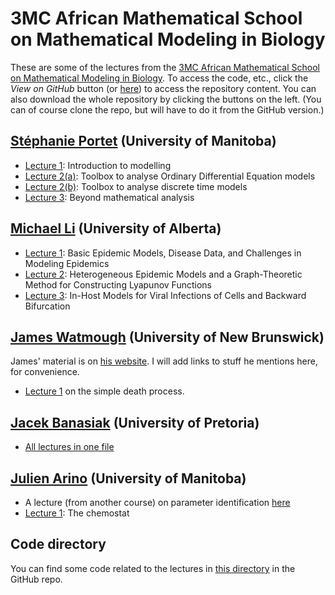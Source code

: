 # 3MC African Mathematical School on Mathematical Modeling in Biology

These are some of the lectures from the [3MC African Mathematical School on Mathematical Modeling in Biology](https://natural-sciences.nwu.ac.za/paa/3MC-School-BM). To access the code, etc., click the *View on GitHub* button (or [here](https://github.com/julien-arino/3MC-mathematical-modelling-in-biology)) to access the repository content. You can also download the whole repository by clicking the buttons on the left. (You can of course clone the repo, but will have to do it from the GitHub version.)

## [Stéphanie Portet](https://server.math.umanitoba.ca/~sportet/index.html) (University of Manitoba)

- [Lecture 1](SA_Portet_1.pdf): Introduction to modelling
- [Lecture 2(a)](SA_Portet_2_ODE.pdf): Toolbox to analyse Ordinary Differential Equation models
- [Lecture 2(b)](SA_Portet_2_DE.pdf): Toolbox to analyse discrete time models
- [Lecture 3](SA_Portet_3.pdf): Beyond mathematical analysis

## [Michael Li](https://www.ualberta.ca/~myli) (University of Alberta)

- [Lecture 1](MLi-3MC-Lecture1.pdf): Basic Epidemic Models, Disease Data, and Challenges in Modeling Epidemics
- [Lecture 2](MLi-3MC-Lecture2.pdf): Heterogeneous Epidemic Models and a Graph-Theoretic Method for Constructing Lyapunov Functions
- [Lecture 3](MLi-3MC-Lecture3.pdf): In-Host Models for Viral Infections of Cells and Backward Bifurcation

## [James Watmough](https://jameswatmough.github.io/) (University of New Brunswick)

James' material is on [his website](https://jameswatmough.github.io/). I will add links to stuff he mentions here, for convenience.

- [Lecture 1](https://jameswatmough.github.io/IntroductoryMathematicalBiology/) on the simple death process.

## [Jacek Banasiak](https://www.up.ac.za/mathematics-and-applied-mathematics/article/2229299/prof-j-jacek-banasiak) (University of Pretoria)

- [All lectures in one file](Potch2023.pdf) 

## [Julien Arino](https://julien-arino.github.io) (University of Manitoba)

- A lecture (from another course) on parameter identification [here](https://julien-arino.github.io/omni-course/2023-01-OMNI-07-ETP-fitting_and_stochastic.pdf)
- [Lecture 1](2023-03-24-chemostat.pdf): The chemostat

## Code directory

You can find some code related to the lectures in [this directory](https://github.com/julien-arino/3MC-mathematical-modelling-in-biology/tree/main/CODE) in the GitHub repo.
